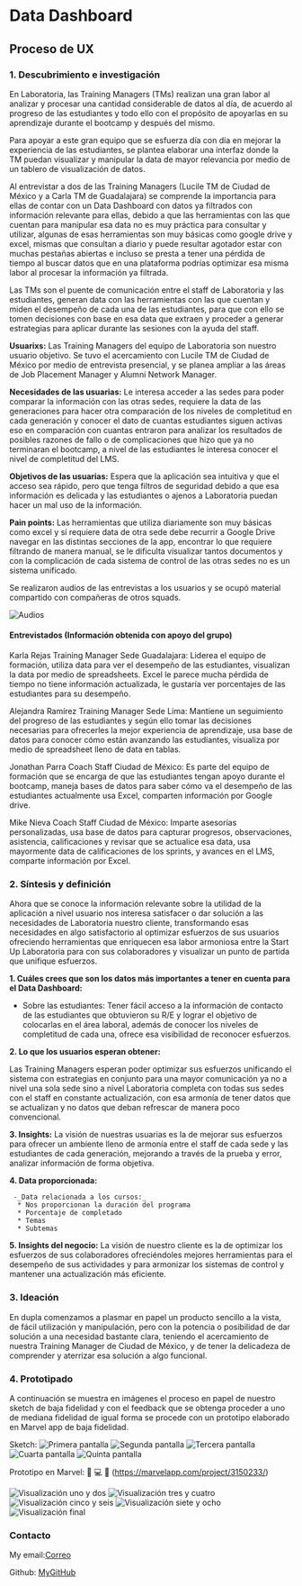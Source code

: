 # **Data Dashboard**

## **Proceso de UX**

### **1. Descubrimiento e investigación**

En Laboratoria, las Training Managers (TMs) realizan una gran labor al analizar y procesar una cantidad considerable de datos al día, de acuerdo al progreso de las estudiantes y todo ello con el propósito de apoyarlas en su aprendizaje durante el bootcamp y después del mismo.

Para apoyar a este gran equipo que se esfuerza día con día en mejorar la experiencia de las estudiantes, se plantea elaborar una interfaz donde la TM puedan visualizar y manipular la data de mayor relevancia por medio de un tablero de visualización de datos.

Al entrevistar a dos de las Training Managers (Lucile TM de Ciudad de México y a Carla TM de Guadalajara) se comprende la importancia para ellas de contar con un Data Dashboard con datos ya filtrados con información relevante para ellas, debido a que las herramientas con las que cuentan para manipular esa data no es muy práctica para consultar y utilizar, algunas de esas herramientas son muy básicas como google drive y excel, mismas que consultan a diario y puede resultar agotador estar con muchas pestañas abiertas e incluso se presta a tener una pérdida de tiempo al buscar datos que en una plataforma podrías optimizar esa misma labor al procesar la información ya filtrada.

Las TMs son el puente de comunicación entre el staff de Laboratoria y las estudiantes, generan data con las herramientas con las que cuentan y miden el desempeño de cada una de las estudiantes, para que con ello se tomen decisiones con base en esa data que extraen y proceder a generar estrategias para aplicar durante las sesiones con la ayuda del staff.

__Usuarixs:__ Las Training Managers del equipo de Laboratoria son nuestro usuario objetivo. Se tuvo el acercamiento con Lucile TM de Ciudad de México por medio de entrevista presencial, y se planea ampliar a las áreas de Job Placement Manager y Alumni Network Manager.

__Necesidades de las usuarias:__ Le interesa acceder a las sedes para poder comparar la información con las otras sedes, requiere la data de las generaciones para hacer otra comparación de los niveles de completitud en cada generación y conocer el dato de cuantas estudiantes siguen activas eso en comparación con cuantas entraron para analizar los resultados de posibles razones de fallo o de complicaciones que hizo que ya no terminaran el bootcamp, a nivel de las estudiantes le interesa conocer el nivel de completitud del LMS.

__Objetivos de las usuarias:__ Espera que la aplicación sea intuitiva y que el acceso sea rápido, pero que tenga filtros de seguridad debido a que esa información es delicada y las estudiantes o ajenos a Laboratoria puedan hacer un mal uso de la información.

__Pain points:__ Las herramientas que utiliza diariamente son muy básicas como excel y sí requiere data de otra sede debe recurrir a Google Drive navegar en las distintas secciones de la app, encontrar lo que requiere filtrando de manera manual, se le dificulta visualizar tantos documentos y con la complicación de cada sistema de control de las otras sedes no es un sistema unificado.

Se realizaron audios de las entrevistas a los usuarios y se ocupó material compartido con compañeras de otros squads.

![Audios](../ux/Images/Audio.Entrevistas.jpg)

#### Entrevistados (Información obtenida con apoyo del grupo)

Karla Rejas Training Manager Sede Guadalajara: Liderea el equipo de formación, utiliza data para ver el desempeño de las estudiantes, visualizan la data por medio de spreadsheets. Excel le parece mucha pérdida de tiempo no tiene información actualizada, le gustaría ver porcentajes de las estudiantes para su desempeño.

Alejandra Ramírez Training Manager Sede Lima: Mantiene un seguimiento del progreso de las estudiantes y según ello tomar las decisiones necesarias para ofrecerles la mejor experiencia de aprendizaje, usa base de datos  para conocer cómo están avanzando las estudiantes, visualiza por
medio de spreadsheet lleno de data en tablas.

Jonathan Parra Coach Staff Ciudad de México: Es parte del equipo de formación que se encarga de que las estudiantes tengan apoyo durante el bootcamp, maneja bases de datos para saber cómo va el desempeño de las estudiantes actualmente usa Excel, comparten información por Google drive.

Mike Nieva Coach Staff Ciudad de México: Imparte asesorías personalizadas, usa base de datos para capturar progresos, observaciones, asistencia, calificaciones y revisar que se actualice esa data, usa mayormente data de calificaciones de los sprints, y avances en el LMS, comparte información por Excel.


### **2. Síntesis y definición**

Ahora que se conoce la información relevante sobre la utilidad de la aplicación a nivel usuario nos interesa satisfacer o dar solución a las necesidades de Laboratoria nuestro cliente, transformando esas necesidades en algo satisfactorio al optimizar esfuerzos de sus usuarios ofreciendo herramientas que enriquecen esa labor armoniosa entre la Start Up Laboratoria para con sus colaboradores y visualizar un punto de partida que unifique esfuerzos.

__1. Cuáles crees que son los datos más importantes a tener en cuenta para el Data Dashboard:__

   - Sobre las estudiantes:
   Tener fácil acceso a la información de contacto de las estudiantes que obtuvieron su R/E y lograr el objetivo de colocarlas en el área laboral, además de conocer los niveles de completitud de cada una, ofrece esa visibilidad de reconocer esfuerzos.


__2. Lo que los usuarios esperan obtener:__

   Las Training Managers esperan poder optimizar sus esfuerzos unificando el sistema con estrategias en conjunto para una mayor comunicación ya no a nivel una sola sede sino a nivel Laboratoria completa con todas sus sedes con el staff en constante actualización, con esa armonía de tener datos que se actualizan y no datos que deban refrescar de manera poco convencional.


__3. Insights:__
   La visión de nuestras usuarias es la de mejorar sus esfuerzos para ofrecer un ambiente lleno de armonía entre el staff de cada sede y las estudiantes de cada generación, mejorando a través de la prueba y error, analizar información de forma objetiva.

__4. Data proporcionada:__

     -_Data relacionada a los cursos:_
      * Nos proporcionan la duración del programa
      * Porcentaje de completado
      * Temas
      * Subtemas

__5. Insights del negocio:__
   La visión de nuestro cliente es la de optimizar los esfuerzos de sus colaboradores ofreciéndoles mejores herramientas para el desempeño de sus actividades y para armonizar los sistemas de control y mantener una actualización más eficiente.

### **3. Ideación**

En dupla comenzamos a plasmar en papel un producto sencillo a la vista, de fácil utilización y manipulación, pero con la potencia o posibilidad de dar solución a una necesidad bastante clara, teniendo el acercamiento de nuestra Training Manager de Ciudad de México, y de tener la delicadeza de comprender y aterrizar esa solución a algo funcional.

### **4. Prototipado**

A continuación se muestra en imágenes el proceso en papel de nuestro sketch de baja fidelidad y con el feedback que se obtenga proceder a uno de mediana fidelidad de igual forma se procede con un prototipo elaborado en Marvel app de baja fidelidad.

Sketch:
![Primera pantalla](../ux/Images/01.sketch.jpg)
![Segunda pantalla](../ux/Images/02.sketch.jpg)
![Tercera pantalla](../ux/Images/03.sketch.jpg)
![Cuarta pantalla](../ux/Images/04.sketch.jpg)
![Quinta pantalla](Images/05.sketch.jpg)


Prototipo en Marvel: :floppy_disk: :computer: :space_invader: (https://marvelapp.com/project/3150233/)


![Visualización uno y dos](../ux/Images/001.proto.jpg)
![Visualización tres y cuatro](../ux/Images/002.proto.jpg)
![Visualización cinco y seis](../ux/Images/003.proto.jpg)
![Visualización siete y ocho](../ux/Images/004.proto.jpg)
![Visualización final](../ux/Images/005.proto.jpg)

### Contacto

My email:[Correo](nossa.musica.07.10@gmail.com)

Github:
[MyGitHub](https://github.com/AdrianaEsvereidyTV)


